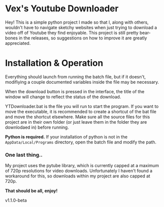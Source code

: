 # Vex's Youtube Downloader

Hey! This is a simple python project I made so that I, along with others, wouldn't have to navigate sketchy websites when just trying to download a video off of Youtube they find enjoyable. This project is still pretty bear-bones in the releases, so suggestions on how to improve it are greatly appreciated.

# Installation & Operation

Everything should launch from running the batch file, but if it doesn't, modifiying a couple documented variables inside the file may be necessary.

When the download button is pressed in the interface, the title of the window will change to reflect the status of the download.

YTDownloader.bat is the file you will run to start the program. If you want to move the executable, it is recommended to create a shortcut of the
bat file and move the shortcut elsewhere. Make sure all the source files for this project are in their own folder (or just leave them in the folder they are downlodaed in) before running.

**Python is required.** If your installation of python is not in the `AppData/Local/Programs` directory, open the batch file and modify the path.

### One last thing..

My project uses the pytube library, which is currently capped at a maximum of 720p resolutions for video downloads. Unfortunately I haven't found a workaround for this, so downloads within my project are also capped at 720p.

**That should be all, enjoy!**

v1.1.0-beta
